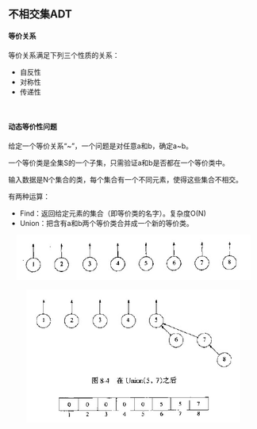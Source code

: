 ## 不相交集ADT

#### 等价关系
等价关系满足下列三个性质的关系：
* 自反性
* 对称性
* 传递性
<br>

#### 动态等价性问题
给定一个等价关系“~”，一个问题是对任意a和b，确定a~b。

一个等价类是全集S的一个子集，只需验证a和b是否都在一个等价类中。

输入数据是N个集合的类，每个集合有一个不同元素，使得这些集合不相交。

有两种运算：
* Find：返回给定元素的集合（即等价类的名字）。复杂度O(N)
* Union：把含有a和b两个等价类合并成一个新的等价类。

<div align="center"> <img src="./imgs/disjset1.jpg"/> </div><br>
<div align="center"> <img src="./imgs/disjset2.jpg"/> </div><br>
